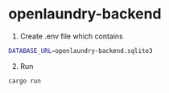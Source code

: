 # openlaundry-backend

1. Create .env file which contains
```sh
DATABASE_URL=openlaundry-backend.sqlite3
```

2. Run
```sh
cargo run
```